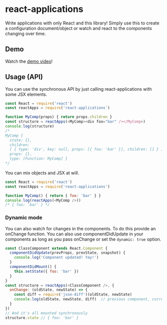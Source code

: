 # react-applications

Write applications with only React and this library! Simply use this to create a configuration document/object or watch and react to the components changing over time.

## Demo

Watch the [demo video](https://www.youtube.com/watch?v=FgzJk4k4IhU)!

## Usage (API)

You can use the synchronous API by just calling react-applications with some JSX elements.

```js
const React = require('react')
const reactApps = require('react-applications')

function MyComp(props) { return props.children }
const structure = reactApps(<MyComp><div foo="bar" /></MyComp>)
console.log(structure)
/*
MyComp {
  state: {},
  children:
  [ { type: 'div', key: null, props: [{ foo: 'bar' }], children: [] } ],
  props: {},
  type: [Function: MyComp] }
*/
```

You can mix objects and JSX at will.

```js
const React = require('react')
const reactApps = require('react-applications')

function MyComp() { return { foo: 'bar' } }
console.log(reactApps(<MyComp />))
/* { foo: 'bar' } */
```

### Dynamic mode

You can also watch for changes in the components. To do this provide an onChange function. You can also use componentDidUpdate in your components as long as you pass onChange or set the `dynamic: true` option.

```js
const ClassComponent extends React.Component {
  componentDidUpdate(prevProps, prevState, snapshot) {
    console.log('Component updated! Yay!')
  }
  componentDidMount() {
    this.setState({ foo: 'bar' })
  }
}
const structure = reactApps(<ClassComponent />, {
  onChange: (oldState, newState) => {
    const diff = require('json-diff')(oldState, newState)
    console.log(oldState, newState, diff)  // previous component, current component, and diff between
  }
})
// And it's all mounted synchronously
structure.state // { foo: 'bar' }
```

